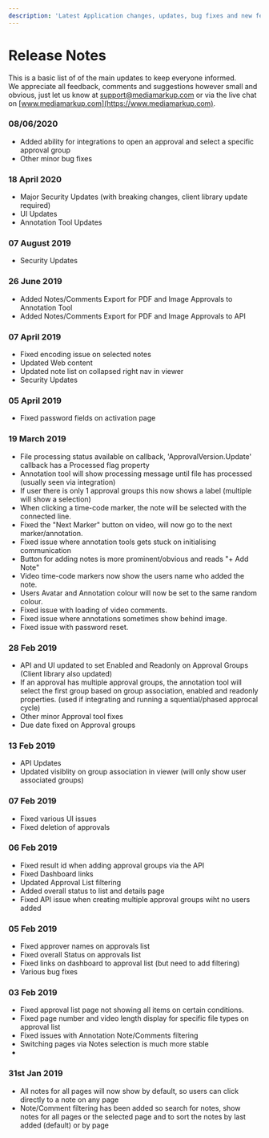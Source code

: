 ```yaml
---
description: 'Latest Application changes, updates, bug fixes and new features.'
---
```


# Release Notes

This is a basic list of of the main updates to keep everyone informed.  
We appreciate all feedback, comments and suggestions however small and obvious, just let us know at [support@mediamarkup.com](mailto:support@mediamarkup.com) or via the live chat on [www.mediamarkup.com](https://www.mediamarkup.com).

### 08/06/2020

* Added ability for integrations to open an approval and select a specific approval group
* Other minor bug fixes

### 18 April 2020

* Major Security Updates \(with breaking changes, client library update required\)
* UI Updates
* Annotation Tool Updates

### 07 August 2019

* Security Updates

### 26 June 2019

* Added Notes/Comments Export for PDF and Image Approvals to Annotation Tool
* Added Notes/Comments Export for PDF and Image Approvals to API

### 07 April 2019

* Fixed encoding issue on selected notes
* Updated Web content 
* Updated note list on collapsed right nav in viewer
* Security Updates

### 05 April 2019

* Fixed password fields on activation page

### 19 March 2019

* File processing status available on callback, 'ApprovalVersion.Update' callback has a Processed flag property
* Annotation tool will show processing message until file has processed \(usually seen via integration\)
* If user there is only 1 approval groups this now shows a label \(multiple will show a selection\)
* When clicking a time-code marker, the note will be selected with the connected line.
* Fixed the "Next Marker" button on video, will now go to the next marker/annotation.
* Fixed issue where annotation tools gets stuck on initialising communication
* Button for adding notes is more prominent/obvious and reads "+ Add Note"
* Video time-code markers now show the users name who added the note.
* Users Avatar and Annotation colour will now be set to the same random colour.
* Fixed issue with loading of video comments.
* Fixed issue where annotations sometimes show behind image.
* Fixed issue with password reset.

### 28 Feb 2019

* API and UI updated to set Enabled and Readonly on Approval Groups \(Client library also updated\)
* If an approval has multiple approval groups, the annotation tool will select the first group based on group association, enabled and readonly properties. \(used if integrating and running a squential/phased approcal cycle\)
* Other minor Approval tool fixes
* Due date fixed on Approval groups

### 13 Feb 2019

* API Updates
* Updated visiblity on group association in viewer \(will only show user associated groups\)

### 07 Feb 2019

* Fixed various UI issues
* Fixed deletion of approvals

### 06 Feb 2019

* Fixed result id when adding approval groups via the API
* Fixed Dashboard links
* Updated Approval List filtering
* Added overall status to list and details page
* Fixed API issue when creating multiple approval groups wiht no users added 

### 05 Feb 2019

* Fixed approver names on approvals list
* Fixed overall Status on approvals list
* Fixed links on dashboard to approval list \(but need to add filtering\)
* Various bug fixes

### 03 Feb 2019

* Fixed approval list page not showing all items on certain conditions.
* Fixed page number and video length display for specific file types on approval list
* Fixed issues with Annotation Note/Comments filtering
* Switching pages via Notes selection is much more stable
* 
### 31st Jan 2019

* All notes for all pages will now show by default, so users can click directly to a note on any page
* Note/Comment filtering has been added so search for notes, show notes for all pages or the selected page and to sort the notes by last added \(default\) or by page





